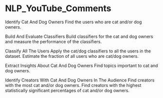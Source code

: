 # NLP_YouTube_Comments

Identify Cat And Dog Owners Find the users who are cat and/or dog owners.

Build And Evaluate Classifiers Build classifiers for the cat and dog owners and measure the performance of the classifiers.

Classify All The Users Apply the cat/dog classifiers to all the users in the dataset. Estimate the fraction of all users who are cat/dog owners.

Extract Insights About Cat And Dog Owners Find topics important to cat and dog owners.

Identify Creators With Cat And Dog Owners In The Audience Find creators with the most cat and/or dog owners. Find creators with the highest statistically significant percentages of cat and/or dog owners.

